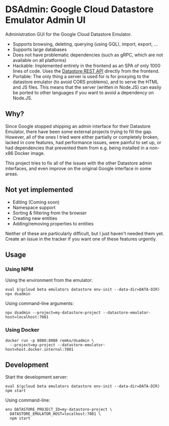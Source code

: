 # DSAdmin: Google Cloud Datastore Emulator Admin UI

Administration GUI for the Google Cloud Datastore Emulator.

- Supports browsing, deleting, querying (using GQL), import, export, ...
- Supports large databases
- Does not have problematic dependencies (such as gRPC, which are not available
  on all platforms)
- Hackable: Implemented entirely in the frontend as an SPA of only 1000 lines of code. 
  Uses the [Datastore REST API](https://cloud.google.com/datastore/docs/reference/data/rest) directly from
  the frontend. 
- Portable: The only thing a server is used for is for proxying to the datastore emulator 
  (to avoid CORS problems), and to serve the HTML and JS files. This means that the
  server (written in Node.JS) can easily be ported to other languages if you want
  to avoid a dependency on Node.JS.


## Why?

Since Google stopped shipping an admin interface for their Datastore Emulator,
there have been some external projects trying to fill the gap. However, all of
the ones I tried were either partially or completely broken, lacked in core
features, had performance issues, were painful to set up, or had dependencies
that prevented them from e.g. being installed in a non-x86 Docker image.

This project tries to fix all of the issues with the other Datastore admin
interfaces, and even improve on the original Google interface in some areas.


## Not yet implemented

- Editing (Coming soon)
- Namespace support
- Sorting & filtering from the browser
- Creating new entities
- Adding/removing properties to entities

Neither of these are particularly difficult, but I just haven't needed them yet.
Create an issue in the tracker if you want one of these features urgently.


## Usage

### Using NPM

Using the environment from the emulator:

    eval $(gcloud beta emulators datastore env-init --data-dir=DATA-DIR)
    npx dsadmin

Using command-line arguments:

    npx dsadmin --project=my-datastore-project --datastore-emulator-host=localhost:7081

### Using Docker

    docker run -p 8080:8080 remko/dsadmin \
      --project=my-project --datastore-emulator-host=host.docker.internal:7081


## Development

Start the development server:

    eval $(gcloud beta emulators datastore env-init --data-dir=DATA-DIR)
    npm start

Using command-line:

    env DATASTORE_PROJECT_ID=my-datastore-project \
      DATASTORE_EMULATOR_HOST=localhost:7081 \
      npm start
